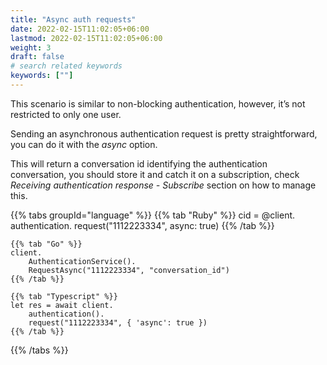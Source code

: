 ```yaml
---
title: "Async auth requests"
date: 2022-02-15T11:02:05+06:00
lastmod: 2022-02-15T11:02:05+06:00
weight: 3
draft: false
# search related keywords
keywords: [""]
---
```


This scenario is similar to non-blocking authentication, however, it’s not restricted to only one user.

Sending an asynchronous authentication request is pretty straightforward, you can do it with the _async_ option.

This will return a conversation id identifying the authentication conversation, you should store it and catch it on a subscription, check _Receiving authentication response - Subscribe_ section on how to manage this.

{{% tabs groupId="language" %}}
    {{% tab "Ruby" %}}
    cid = @client.
        authentication.
        request("1112223334", async: true)
    {{% /tab %}}

    {{% tab "Go" %}}
    client.
        AuthenticationService().
        RequestAsync("1112223334", "conversation_id")
    {{% /tab %}}

    {{% tab "Typescript" %}}
    let res = await client.
        authentication().
        request("1112223334", { 'async': true })
    {{% /tab %}}
{{% /tabs %}}